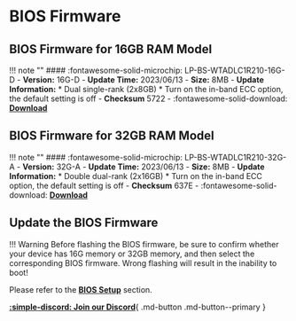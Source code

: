 # BIOS Firmware
## BIOS Firmware for 16GB RAM Model

!!! note ""
    #### :fontawesome-solid-microchip: LP-BS-WTADLC1R210-16G-D
    - **Version:** 16G-D
    - **Update Time:** 2023/06/13
    - **Size:** 8MB
    - **Update Information:**
        * Dual single-rank (2x8GB)
        * Turn on the in-band ECC option, the default setting is off
    - **Checksum** 5722
    - :fontawesome-solid-download: [**Download**](https://github.com/LattePandaTeam/LattePanda-Win10-Software/tree/master/BIOS%20for%20LattePanda%20Sigma/16GB%20version)


## BIOS Firmware for 32GB RAM Model

!!! note ""
    #### :fontawesome-solid-microchip: LP-BS-WTADLC1R210-32G-A
    - **Version:** 32G-A
    - **Update Time:** 2023/06/13
    - **Size:** 8MB
    - **Update Information:**
        * Double dual-rank (2x16GB)
        * Turn on the in-band ECC option, the default setting is off
    - **Checksum** 637E
    - :fontawesome-solid-download: [**Download**](https://github.com/LattePandaTeam/LattePanda-Win10-Software/tree/master/BIOS%20for%20LattePanda%20Sigma/32GB%20version)


## Update the BIOS Firmware

!!! Warning
    Before flashing the BIOS firmware, be sure to confirm whether your device has 16G memory or 32GB memory, and then select the corresponding BIOS firmware. Wrong flashing will result in the inability to boot!

Please refer to the [**BIOS Setup**](BIOS_Setup.md) section.


[**:simple-discord: Join our Discord**](https://discord.gg/k6YPYQgmHt){ .md-button .md-button--primary }